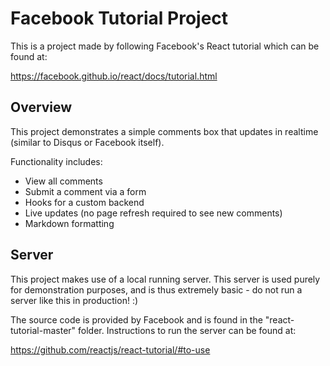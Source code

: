 # Facebook Tutorial Project
This is a project made by following Facebook's React tutorial which can be found at:

https://facebook.github.io/react/docs/tutorial.html

## Overview
This project demonstrates a simple comments box that updates in realtime (similar to Disqus or Facebook itself).

Functionality includes:
- View all comments
- Submit a comment via a form
- Hooks for a custom backend
- Live updates (no page refresh required to see new comments)
- Markdown formatting

## Server
This project makes use of a local running server. This server is used purely for demonstration purposes, and is thus extremely basic - do not run a server like this in production! :)

The source code is provided by Facebook and is found in the "react-tutorial-master" folder. Instructions to run the server can be found at:

https://github.com/reactjs/react-tutorial/#to-use